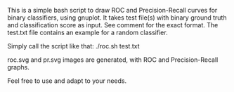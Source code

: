 This is a simple bash script to draw ROC and Precision-Recall curves for binary classifiers, using gnuplot.
It takes test file(s) with binary ground truth and classification score as input. See comment for the exact format.
The test.txt file contains an example for a random classifier.

Simply call the script like that:
	./roc.sh test.txt

roc.svg and pr.svg images are generated, with ROC and Precision-Recall graphs.

Feel free to use and adapt to your needs.

